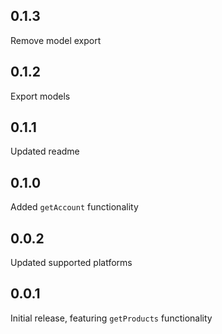 ## 0.1.3

Remove model export

## 0.1.2

Export models

## 0.1.1

Updated readme

## 0.1.0

Added `getAccount` functionality

## 0.0.2

Updated supported platforms

## 0.0.1

Initial release, featuring `getProducts` functionality
